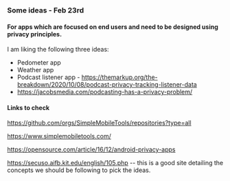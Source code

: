 ### Some ideas - Feb 23rd
#### For apps which are focused on end users and need to be designed using privacy principles.

I am liking the following three ideas:
- Pedometer app
- Weather app
- Podcast listener app - https://themarkup.org/the-breakdown/2020/10/08/podcast-privacy-tracking-listener-data
- https://jacobsmedia.com/podcasting-has-a-privacy-problem/


#### Links to check
https://github.com/orgs/SimpleMobileTools/repositories?type=all

https://www.simplemobiletools.com/

https://opensource.com/article/16/12/android-privacy-apps

https://secuso.aifb.kit.edu/english/105.php -- this is a good site detailing the concepts we should be following to pick the ideas.